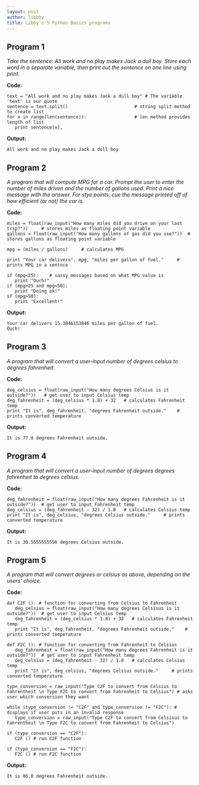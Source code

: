 ```yaml
---
layout: post
author: libbby
title: Libby's 5 Python Basics programs
---
```


## Program 1
*Take the sentence: All work and no play makes Jack a dull boy. Store each word in a separate variable, then print out the sentence on one line using print.*

**Code:**
 ```
text = "All work and no play makes Jack a dull boy" # The variable 'text' is our quote
sentence = text.split() 				        # string split method to create list
for x in range(len(sentence)): 				    # len method provides length of list
    print sentence[x],
 ```
**Output:**
 ```
All work and no play makes Jack a dull boy
 ```

## Program 2
*A program that will compute MPG for a car. Prompt the user to enter the number of miles driven and the number of gallons used. Print a nice message with the answer. For stye points, cue the message printed off of how efficient (or not) the car is.*

**Code:**
 ```
miles = float(raw_input("How many miles did you drive on your last trip?")) 	# stores miles as floating point variable
gallons = float(raw_input("How many gallons of gas did you use?")) 	# stores gallons as floating point variable

mpg = (miles / gallons) 	# calculates MPG

print "Your car delivers", mpg, "miles per gallon of fuel." 	# prints MPG in a sentnce

if (mpg<25):	# sassy messages based on what MPG value is
	print "Ouch!"
if (mpg>25 and mpg<50):
    print "Doing ok!"
if (mpg>50):
    print "Excellent!"
 ```
**Output:**
 ```
Your car delivers 15.3846153846 miles per gallon of fuel.
Ouch!
 ```

## Program 3
*A program that will convert a user-input number of degrees celsius to degrees fahrenheit.*

**Code:**
 ```
deg_celsius = float(raw_input("How many degrees Celsius is it outside?")) 	# get user to input Celsius temp
deg_fahrenheit = (deg_celsius * 1.8) + 32 	# calculates Fahrenheit temp
print "It is", deg_fahrenheit, "degrees Fahrenheit outside." 	# prints converted temperature
 ```
**Output:**
 ```
It is 77.0 degrees Fahrenheit outside.
 ```

## Program 4
*A program that will convert a user-input number of degrees degrees fahrenheit to degrees celsius.*

**Code:**
 ```
deg_fahrenheit = float(raw_input("How many degrees Fahrenheit is it outside?"))  # get user to input Fahrenheit temp
deg_celsius = (deg_fahrenheit - 32) / 1.8   # calculates Celsius temp
print "It is", deg_celsius, "degrees Celsius outside."     # prints converted temperature
 ```
**Output:**
 ```
It is 30.5555555556 degrees Celsius outside.
 ```

## Program 5
*A program that will convert degrees or celsius as above, depending on the users' choice.*

**Code:**
 ```
def C2F (): # function for converting from Celsius to Fahrenheit
	deg_celsius = float(raw_input("How many degrees Celsisus is it outside?")) 	# get user to input Celsius temp
	deg_fahrenheit = (deg_celsius * 1.8) + 32 	# calculates Fahrenheit temp
	print "It is", deg_fahrenheit, "degrees Fahrenheit outside." 	# prints converted temperature

def F2C (): # function for converting from Fahrenheit to Celsius
	deg_fahrenheit = float(raw_input("How many degrees Fahrenheit is it outside?"))  # get user to input Fahrenheit temp
	deg_celsius = (deg_fahrenheit - 32) / 1.8   # calculates Celsius temp
	print "It is", deg_celsius, "degrees Celsius outside."     # prints converted temperature

type_conversion = raw_input("Type C2F to convert from Celsius to Fahrentheit \n Type F2C to convert from Fahrenheit to Celsius") # asks user which conversion they want

while (type_conversion != "C2F" and type_conversion != "F2C"): # displays if user puts in an invalid response
    type_conversion = raw_input("Type C2F to convert from Celsisus to Fahrentheit \n Type F2C to convert from Fahrenheit to Celsius")

if (type_conversion == "C2F"):
	C2F () # run C2F function

if (type_conversion == "F2C"):
    F2C () # run F2C function
 ```
**Output:**
 ```
It is 86.0 degrees Fahrenheit outside.
 ```
